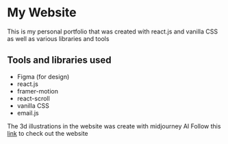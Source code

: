 # My Website
This is my personal portfolio that was created with react.js and vanilla CSS as well as various libraries and tools

## Tools and libraries used
- Figma (for design)
- react.js
- framer-motion
- react-scroll
- vanilla CSS
- email.js

The 3d illustrations in the website was create with midjourney AI
Follow this [link](https://calebqweb.vercel.app/) to check out the website
